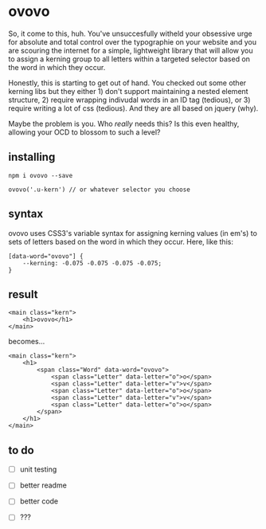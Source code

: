 # ovovo

So, it come to this, huh. You've unsuccesfully witheld your obsessive urge for absolute and total control over the typographie on your website and you are scouring the internet for a simple, lightweight library that will allow you to assign a kerning group to all letters within a targeted selector based on the word in which they occur.  

Honestly, this is starting to get out of hand. You checked out some other kerning libs but they either 1) don't support maintaining a nested element structure, 2) require wrapping indivudal words in an ID tag (tedious), or 3) require writing a lot of css (tedious). And they are all based on jquery (why).  

Maybe the problem is you. Who *really* needs this? Is this even healthy, allowing your OCD to blossom to such a level?  

## installing

~~~
npm i ovovo --save
~~~

~~~
ovovo('.u-kern') // or whatever selector you choose
~~~

## syntax

ovovo uses CSS3's variable syntax for assigning kerning values (in em's) to sets of letters based on the word in which they occur. Here, like this:

~~~
[data-word="ovovo"] {
    --kerning: -0.075 -0.075 -0.075 -0.075;
}
~~~

## result

~~~
<main class="kern">
    <h1>ovovo</h1>
</main>
~~~

becomes...  

~~~
<main class="kern">
    <h1>
        <span class="Word" data-word="ovovo">
            <span class="Letter" data-letter="o">o</span>
            <span class="Letter" data-letter="v">v</span>
            <span class="Letter" data-letter="o">o</span>
            <span class="Letter" data-letter="v">v</span>
            <span class="Letter" data-letter="o">o</span>
        </span>
    </h1>
</main>
~~~

## to do  
* [ ] unit testing
* [ ] better readme
* [ ] better code
* [ ] ???



